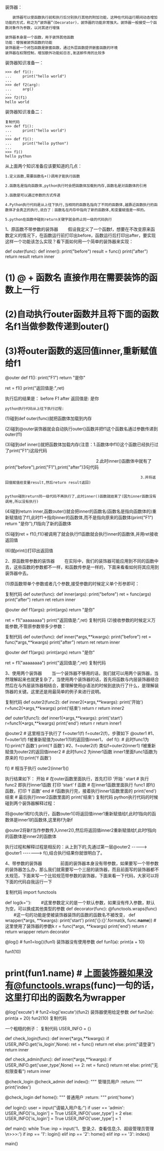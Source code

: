 装饰器：
```
　　装饰器可以使函数执行前和执行后分别执行其他的附加功能，这种在代码运行期间动态增加功能的方式，称之为“装饰器”(Decorator)，装饰器的功能非常强大。装饰器一般接受一个函数对象作为参数，以对其进行增强

装饰器本身是一个函数，用于装饰其他函数
功能：增强被装饰函数的功能
装饰器是一个闭包函数是嵌套函数，通过外层函数提供嵌套函数的环境
装饰器在权限控制，增加额外功能如日志,发送邮件用的比较多
```
装饰器知识准备一：
```
>>> def f1():
...     print("hello world")
... 
>>> def f2(arg):
...     arg()
... 
>>> f2(f1)
hello world
```
装饰器知识准备二：
```
复制代码
>>> def f1():
...     print("hello world")
... 
>>> def f1():
...     print("hello python")
... 
>>> f1()
hello python
```
从上面两个知识准备应该要知道的几点：
```
1.定义函数,需要函数名+()调用才能执行函数

2.函数名是指向函数体,python执行时会把函数体加载到内存,函数名是对函数体的引用

3.函数是可以通过参数的方式传递

4.Python执行代码是从上往下执行,当相同的函数名指向了不同的函数体,越靠近函数执行的函数体才会真正的执行,说白了：函数名在内存中指向了新的函数体,和变量赋值是一样的。

5.python在函数中碰到return关键字就会终止同一级的代码执行
```
1、原函数不带参数的装饰器
　　假设我定义了一个函数f，想要在不改变原来函数定义的情况下，在函数运行前打印出before，函数运行后打印出after，要实现这样一个功能该怎么实现？看下面如何用一个简单的装饰器来实现：

def outer(func):
    def inner():
        print("before")
        result = func()
        print("after")
        return result
    return inner

# (1) @ + 函数名 直接作用在需要装饰的函数上一行
# (2)自动执行outer函数并且将下面的函数名f1当做参数传递到outer()
# (3)将outer函数的返回值inner,重新赋值给f1
@outer
def f1():
    print("F1")
    return "是你"

ret = f1()
print("返回值是:",ret)

执行后的结果是：
before
F1
after
返回值是: 是你
```
python执行代码从上往下执行过程:
```
(1)碰到def outer(func)就把函数体加载到内存

(2)碰到@outer装饰器就会自动执行outer()函数并把f1这个函数名通过参数传递到outer(f1)

(3)碰到def inner()就把函数体加载内存(注意：1.函数体中f1()这个函数已经执行过了print("F1")这段代码

　　　　　　　　　　　　　　　　　　　　　 2.此时inner()函数体中就有了print("before"),print("F1"),print("after")3句代码

                                                                  3.并将返回值赋值给变量result,然后return result返回)

                                                                                      python碰到return同一级代码不再执行了,此时inner()函数就结束了(因为inner函数没有调用,所以没有执行)

(4)碰到return inner,函数outer()就会把inner的函数名(函数名是指向函数体的)重新赋值给了f1,此时f1->指向inner的函数体,而不是指向原来的函数体(print("F1") return "是你"),f1指向了新的函数体

(5)碰到ret = f1(),f1()被调用了就会执行f1函数就会执行inner的函数体,并用ret接收返回值

(6)就print()打印出返回值

 

2、原函数带参数的装饰器
　　在实际中，我们的装饰器可能应用到不同的函数中去，这些函数的参数都不一样，和函数传参是一样的，下面来看看如何将其应用到装饰器中去。

(1)原函数带单个参数或者几个参数,接受参数的时候定义单个形参即可：

复制代码
def outer(func):
    def inner(args):
        print("before")
        ret = func(args)
        print("after")
        return ret
    return inner

@outer
def f1(args):
    print(args)
    return "是你"

ret = f1("aaaaaaaa")
print("返回值是:",ret)
复制代码
(2)接收参数的时候定义万能参数,不管原参数带多少参数：

复制代码
def outer(func):
    def inner(*args,**kwargs):
        print("before")
        ret = func(*args,**kwargs)
        print("after")
        return ret
    return inner

@outer
def f1(args):
    print(args)
    return "是你"

ret = f1("aaaaaaaa")
print("返回值是:",ret)
复制代码
 

3、使用两个装饰器
　　当一个装饰器不够用的话，我们就可以用两个装饰器，当然理解起来也就更复杂了，当使用两个装饰器的话，首先将函数与内层装饰器结合然后在与外层装饰器相结合，要理解使用@语法的时候到底执行了什么，是理解装饰器的关键。这里还是用最简单的例子来进行说明。　　

复制代码
def outer2(func2):
    def inner2(*args,**kwargs):
        print('开始')
        r=func2(*args,**kwargs)
        print('结束')
        return r
    return inner2
 
def outer1(func1):
    def inner1(*args,**kwargs):
        print('start')
        r=func1(*args,**kwargs)
        print('end')
        return r
    return inner1
 
@outer2                                # 这里相当于执行了 f=outer1(f)  f=outer2(f)，步骤如下
@outer1                                #1、f=outer1(f) f被重新赋值为outer1(1)的返回值inner1，
def f():                               #    此时func1为 f():print('f 函数')
    print('f 函数')                     #2、f=outer2(f) 类似f=outer2(inner1) f被重新赋值为outer2的返回值inner2
                                       #    此时func2 为inner1函数 inner1里面func1函数为原来的 f():print('f 函数')
                                                                          
f()                                    # 相当于执行 outer2(inner1)()

执行结果如下：
开始                                   # 在outer函数里面执行，首先打印 ‘开始 ’
start                                 # 执行func2 即执行inner1函数 打印 ‘start’
f 函数                                 # 在inner1函数里面执行 func1 即f()函数，打印 ‘f 函数’
end                                   # f函数执行完，接着执行inner1函数里面的 print('end')
结束                                   # 最后执行inner2函数里面的 print('结束')
复制代码
python执行代码的时候碰到两个装饰器解释过程：

将@outer1和f()先执行，函数outer1()将返回值inner1重新赋值给f,此时f指向的函数体是inner1的函数体,这里称f为新f

@outer2将新f当作参数传入inner2(),然后将返回值inner2重新赋值给f,此时f指向的函数体是inner2的函数体

 

执行过程和解释过程是相反的：从上到下的,先通过第一层@outer2 -----> @outer1 -------> f(),结合执行结果你就很明白了。

 

4、带参数的装饰器　　
　　前面的装饰器本身没有带参数，如果要写一个带参数的装饰器怎么办，那么我们就需要写一个三层的装饰器，而且前面写的装饰器都不太规范，下面来写一个比较规范带参数的装饰器，下面来看一下代码，大家可以将下面的代码自我运行一下

复制代码
import functools
 
def log(k=''):                                      　　#这里参数定义的是一个默认参数，如果没有传入参数，默认为空，可以换成其他类型的参数
    def decorator(func):
        @functools.wraps(func)                      　　#这一句的功能是使被装饰器装饰的函数的函数名不被改变，
        def wrapper(*args, **kwargs):
            print('start')
            print('{}:{}'.format(k, func.__name__))    #这里使用了装饰器的参数k
            r = func(*args, **kwargs)
            print('end')
            return r
        return wrapper
    return decorator
 
@log()                        # fun1=log()(fun1) 装饰器没有使用参数
def fun1(a):
    print(a + 10)
 
fun1(10)
# print(fun1.__name__)        # 上面装饰器如果没有@functools.wraps(func)一句的话，这里打印出的函数名为wrapper
 
@log('excute')                # fun2=log('excute')(fun2) 装饰器使用给定参数
def fun2(a):
    print(a + 20)
fun2(10)
复制代码
 

一个粗糙的例子：
复制代码
USER_INFO = {}

def check_login(func):
    def inner(*args,**kwargs):
        if USER_INFO.get('is_login',None):
            ret = func()
            return ret
        else:
            print("请登录")
    return inner

def check_admin(func):
    def inner(*args,**kwargs):
        if USER_INFO.get('user_type',None) == 2:
            ret = func()
            return ret
        else:
            print("无权限查看")
    return inner


@check_login
@check_admin
def index():
    """
    管理员用户
    :return:
    """
    print('index')


@check_login
def home():
    """
    普通用户
    :return:
    """
    print('home')

def login():
    user = input("请输入用户名:")
    if user == 'admin':
        USER_INFO['is_login'] = True
        USER_INFO['user_type'] = 2
    else:
        USER_INFO['is_login'] = True
        USER_INFO['user_type'] = 1


def main():
    while True:
        inp = input('1、登录;2、查看信息;3、超级管理员管理\n>>>:')
        if inp == '1':
            login()
        elif inp == '2':
            home()
        elif inp == '3':
            index()


main()
